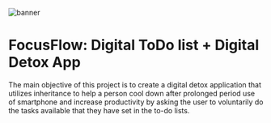 ![banner](https://drive.google.com/file/d/1LbGG8XZhMhzYiX8HSnkTRLddkV-BQnCf/view?usp=drive_link)
# FocusFlow: Digital ToDo list + Digital Detox App

The main objective of this project is to create a digital detox application that utilizes inheritance to help a person cool down after prolonged period use of smartphone and increase productivity by asking the user to voluntarily do the tasks available that they have set in the to-do lists.

